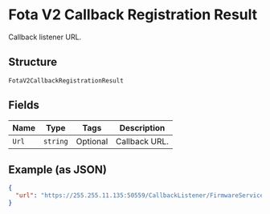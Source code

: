 
# Fota V2 Callback Registration Result

Callback listener URL.

## Structure

`FotaV2CallbackRegistrationResult`

## Fields

| Name | Type | Tags | Description |
|  --- | --- | --- | --- |
| `Url` | `string` | Optional | Callback URL. |

## Example (as JSON)

```json
{
  "url": "https://255.255.11.135:50559/CallbackListener/FirmwareServiceMessages.asmx"
}
```


